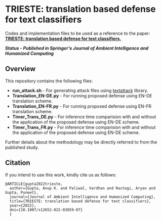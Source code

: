 # TRIESTE: translation based defense for text classifiers
Codes and implementation files to be used as a reference to the paper: [**TRIESTE: translation based defense for text classifiers.**](https://doi.org/10.1007/s12652-022-03859-0)

***Status - Published in Springer's Journal of Ambient Intelligence and Humanized Computing*** 

## Overview
This repository contains the following files:

- **run_attack.sh** - For generating attack files using [textattack](https://github.com/QData/TextAttack) library.
- **Translation_EN-DE.py** -  For running proposed defense using EN-DE translation scheme.
- **Translation_EN-FR.py** -  For running proposed defense using EN-FR translation scheme.
- **Timer_Trans_DE.py** - For inference time comparision with and without the application of the proposed defense using EN-DE scheme.
- **Timer_Trans_FR.py** - For inference time comparision with and without the application of the proposed defense using EN-DE scheme.

Further details about the methodology may be directly referred to from the published study.

## Citation  
If you intend to use this work, kindly cite us as follows:  

```
@ARTICLE{gupta2022trieste,  
  author={Gupta, Anup K. and Paliwal, Vardhan and Rastogi, Aryan and Gupta, Puneet},  
  journal={Journal of Ambient Intelligence and Humanized Computing},   
  title={TRIESTE: translation based defense for text classifiers},   
  year={2022},  
  doi={10.1007/s12652-022-03859-07}
  }  
```
